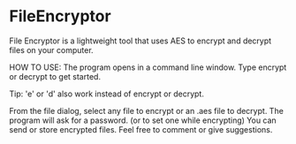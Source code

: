 # FileEncryptor
File Encryptor is a lightweight tool that uses AES to encrypt and decrypt files on your computer.

HOW TO USE:
The program opens in a command line window. Type encrypt or decrypt to get started.

Tip: 'e' or 'd' also work instead of encrypt or decrypt.

From the file dialog, select any file to encrypt or an .aes file to decrypt. The program will ask for a password. (or to set one while encrypting) You can send or store encrypted files. 
Feel free to comment or give suggestions.
